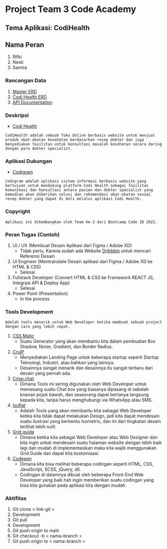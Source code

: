 # Project Team 3 Code Academy

## Tema Aplikasi: CodiHealth

## Nama Peran

1. Rifki
2. Nesti
3. Samira

### Rancangan Data

1. [Master ERD](./ERD.png)
2. [Codi Health ERD](https://drive.google.com/file/d/1XuzjOnnxaLr4-qrTdQCUhfajD7aFDJHW/view?usp=sharing)
3. [API Documentation](https://documenter.getpostman.com/view/10749611/UVkpNFWQ)

### Deskripsi

- [Codi Health](/)

```CodiHealth adalah sebuah Toko Online berbasis website untuk menjual produk obat-obatan kesehatan berdasarkan resep dokter dan juga menyediakan fasilitas untuk konsultasi masalah kesehatan secara daring dengan para dokter specialist.```

### Aplikasi Dukungan

- [Codigram](https://codigram.netlify.app)

```Codigram adalah aplikasi sistem informasi berbasis website yang bertujuan untuk mendukung platform Codi Health sebagai fasilitas komunikasi dan konsultasi antara pasien dan dokter specialist yang kemudian akan diberikan solusi dan rekomendasi obat-obatan sesuai resep dokter yang dapat di beli melalui aplikasi Codi Health.```

### Copyright  

```Aplikasi ini dikembangkan oleh Team ke-3 dari Bootcamp Code ID 2022.```

### Peran Tugas (Contoh)

1. UI / UX (Membuat Desain Aplikasi dari Figma / Adobe XD)
    - Tidak perlu, Karena sudah ada Website [Dribbble](https://dribble.com/) untuk mencari Referensi Desain
2. UI Engineer (Mentranslate Desain aplikasi dari Figma / Adobe XD ke HTML & CSS)
    - Selesai
3. Fullstack Developer (Convert HTML & CSS ke Framework REACT JS, Integrasi API & Deploy App)
    - Selesai
4. Power Point (Presentation)
    - In the process

### Tools Development

```Adalah tools menarik untuk Web Developer ketika membuat sebuah project dengan cara yang lebih cepat.```

1. [CSS Matic](https://www.cssmatic.com/)
    - Suatu Generator yang akan membantu kita dalam pembuatan Box Shadow, Noise, Gradient, dan Border Radius.
2. [CruIP](https://cruip.com/)
    - Menyediakan Landing Page untuk beberapa startup seperti Startup Teknologi, Industri, atau bahkan yang lainnya.
    - Desainnya sangat menarik dan desainnya itu sangat terbaru dari desain yang pernah ada.
3. [Crisp.chat](https://crisp.chat/en/)
    - Dimana Tools ini sering digunakan oleh Web Developer untuk memasang suatu Chat box yang biasanya dipasang di sebelah knanan pojok bawah, dan seseorang dapat bertanya langsung kepada kita, tanpa harus menghubungi via WhatsApp atau SMS.
4. [Isoflat](https://isoflat.com/)
    - Adalah Tools yang akan membantu kita sebagai Web Developer ketika kita tidak dapat melakukan Design, jadi kita dapat mendesain suatu ilustrasi yang berbentu Isometric, dan ini dari tingkatan desain terlihat lebih sulit.
5. [Grid.guide](http://grid.guide/)
    - Dimana ketika kita sebagai Web Developer atau Web Designer dan kita ingin untuk mendesain suatu halaman website dengan lebih baik lagi dan mudah di implementasikan maka kita wajib menggunakan Grid.Guide dan dapat kita kostomisasi.
6. [Codepen](https://codepen.io/)
    - Dimana kita bisa melihat beberapa codingan seperti HTML, CSS, JavaScript, SCSS, jQuery, dll.
    - Codingan di dalamnya dibuat oleh beberapa Front-End Web Developer yang baik hati ingin memberikan suatu codingan yang bisa kita gunakan pada aplikasi kita dengan mudah.

### Aktifitas

1. Git clone < link-git >
2. Development
3. Git pull
4. Development
5. Git push origin to main
6. Git checkout -b < nama-branch >
7. Git push origin to < nama-branch >
